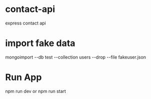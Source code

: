 # contact-api
express contact api
# import fake data
mongoimport --db test --collection users --drop --file fakeuser.json
# Run App
npm run dev or npm run start
